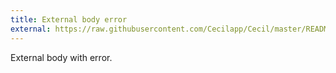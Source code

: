 ```yaml
---
title: External body error
external: https://raw.githubusercontent.com/Cecilapp/Cecil/master/README.md_error
---
```

<!-- break -->
External body with error.
